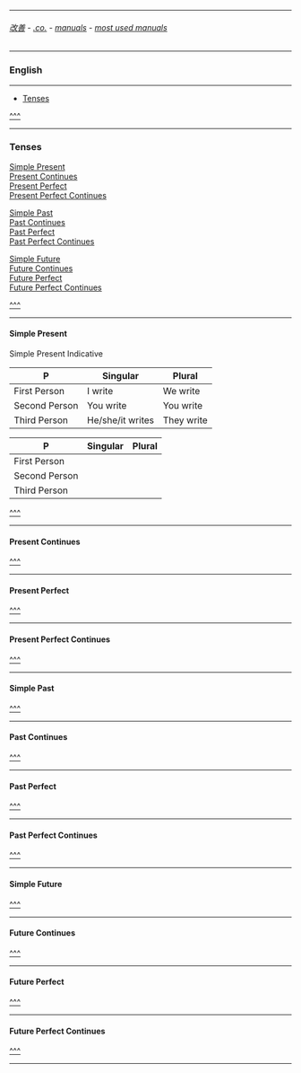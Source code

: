 
---

###### [改善](https://github.com/ttltrk/0C/blob/master/README.MD) - [.co.](https://github.com/ttltrk/PRG/blob/master/CODING.MD) - [manuals](https://github.com/ttltrk/PRG/blob/master/MAN.MD) - [most used manuals](https://github.com/ttltrk/PRG/blob/master/MUM.MD)

---

<h3 id='^'>English</h3>

---

* <a href='#tenses'>Tenses</a>

<a href='#^'>^^^</a>

---

<h3 id='tenses'>Tenses</h3>

<a href='#simplepresent'>Simple Present</a><br>
<a href='#presentcontinues'>Present Continues</a><br>
<a href='#presentperfect'>Present Perfect</a><br>
<a href='#presentperfectcontinues'>Present Perfect Continues</a><br>

<a href='#simplepast'>Simple Past</a><br>
<a href='#pastcontinues'>Past Continues</a><br>
<a href='#pastperfect'>Past Perfect</a><br>
<a href='#pastperfectcontinues'>Past Perfect Continues</a><br>

<a href='#simplefuture'>Simple Future</a><br>
<a href='#futurecontinues'>Future Continues</a><br>
<a href='#futureperfect'>Future Perfect</a><br>
<a href='#futureperfectcontinues'>Future Perfect Continues</a>

<a href='#^'>^^^</a>

---

<h4 id='simplepresent'>Simple Present</h4>

Simple Present Indicative

|P              | Singular	       | Plural     |
|---------------|------------------|------------|
| First Person	| I write	         | We write   |
| Second Person	| You write	       | You write  | 
| Third Person	| He/she/it writes | They write |




|P              | Singular	       | Plural     |
|---------------|------------------|------------|
| First Person	|                  |            |
| Second Person	| 	               |            | 
| Third Person	|                  |            |

<a href='#^'>^^^</a>

---

<h4 id='presentcontinues'>Present Continues</h4>

<a href='#^'>^^^</a>

---

<h4 id='presentperfect'>Present Perfect</h4>

<a href='#^'>^^^</a>

---

<h4 id='presentperfectcontinues'>Present Perfect Continues</h4>

<a href='#^'>^^^</a>

---

<h4 id='simplepast'>Simple Past</h4>

<a href='#^'>^^^</a>

---

<h4 id='pastcontinues'>Past Continues</h4>

<a href='#^'>^^^</a>

---

<h4 id='pastperfect'>Past Perfect</h4>

<a href='#^'>^^^</a>

---

<h4 id='pastperfectcontinues'>Past Perfect Continues</h4>

<a href='#^'>^^^</a>

---

<h4 id='simplefuture'>Simple Future</h4>

<a href='#^'>^^^</a>

---

<h4 id='futurecontinues'>Future Continues</h4>

<a href='#^'>^^^</a>

---

<h4 id='futureperfect'>Future Perfect</h4>

<a href='#^'>^^^</a>

---

<h4 id='futureperfectcontinues'>Future Perfect Continues</h4>

<a href='#^'>^^^</a>

---
